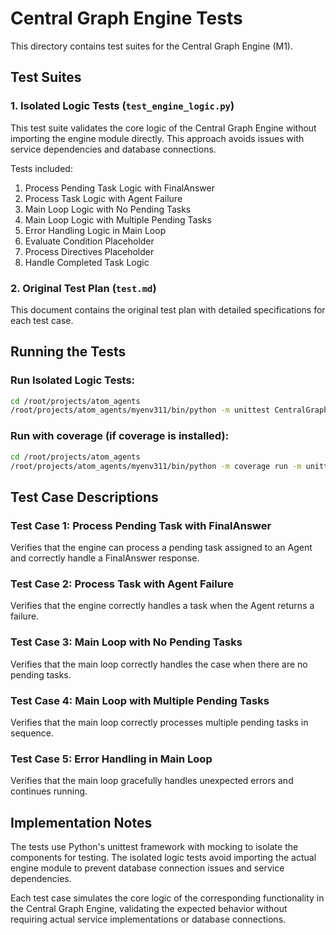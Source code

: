 # Central Graph Engine Tests

This directory contains test suites for the Central Graph Engine (M1).

## Test Suites

### 1. Isolated Logic Tests (`test_engine_logic.py`)
This test suite validates the core logic of the Central Graph Engine without importing the engine module directly. This approach avoids issues with service dependencies and database connections.

Tests included:
1. Process Pending Task Logic with FinalAnswer
2. Process Task Logic with Agent Failure
3. Main Loop Logic with No Pending Tasks
4. Main Loop Logic with Multiple Pending Tasks
5. Error Handling Logic in Main Loop
6. Evaluate Condition Placeholder
7. Process Directives Placeholder
8. Handle Completed Task Logic

### 2. Original Test Plan (`test.md`)
This document contains the original test plan with detailed specifications for each test case.

## Running the Tests

### Run Isolated Logic Tests:
```bash
cd /root/projects/atom_agents
/root/projects/atom_agents/myenv311/bin/python -m unittest CentralGraphEngine.test_engine_logic -v
```

### Run with coverage (if coverage is installed):
```bash
cd /root/projects/atom_agents
/root/projects/atom_agents/myenv311/bin/python -m coverage run -m unittest CentralGraphEngine.test_engine_logic -v
```

## Test Case Descriptions

### Test Case 1: Process Pending Task with FinalAnswer
Verifies that the engine can process a pending task assigned to an Agent and correctly handle a FinalAnswer response.

### Test Case 2: Process Task with Agent Failure
Verifies that the engine correctly handles a task when the Agent returns a failure.

### Test Case 3: Main Loop with No Pending Tasks
Verifies that the main loop correctly handles the case when there are no pending tasks.

### Test Case 4: Main Loop with Multiple Pending Tasks
Verifies that the main loop correctly processes multiple pending tasks in sequence.

### Test Case 5: Error Handling in Main Loop
Verifies that the main loop gracefully handles unexpected errors and continues running.

## Implementation Notes

The tests use Python's unittest framework with mocking to isolate the components for testing. The isolated logic tests avoid importing the actual engine module to prevent database connection issues and service dependencies.

Each test case simulates the core logic of the corresponding functionality in the Central Graph Engine, validating the expected behavior without requiring actual service implementations or database connections.